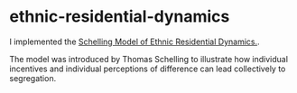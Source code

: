 # ethnic-residential-dynamics

I implemented the [Schelling Model of Ethnic Residential Dynamics.](http://jasss.soc.surrey.ac.uk/15/1/6.html).

The model was introduced by Thomas Schelling to illustrate how individual incentives and individual perceptions of difference can lead collectively to segregation.
